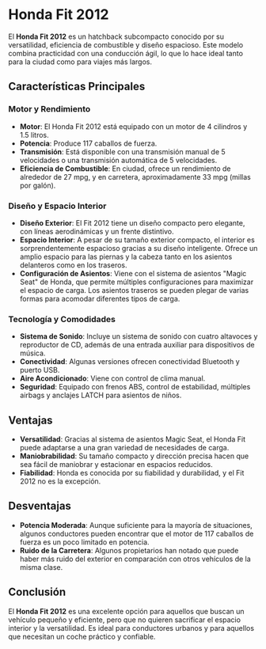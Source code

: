 # Honda Fit 2012

El **Honda Fit 2012** es un hatchback subcompacto conocido por su versatilidad, eficiencia de combustible y diseño espacioso. Este modelo combina practicidad con una conducción ágil, lo que lo hace ideal tanto para la ciudad como para viajes más largos.

## Características Principales

### Motor y Rendimiento
- **Motor**: El Honda Fit 2012 está equipado con un motor de 4 cilindros y 1.5 litros.
- **Potencia**: Produce 117 caballos de fuerza.
- **Transmisión**: Está disponible con una transmisión manual de 5 velocidades o una transmisión automática de 5 velocidades.
- **Eficiencia de Combustible**: En ciudad, ofrece un rendimiento de alrededor de 27 mpg, y en carretera, aproximadamente 33 mpg (millas por galón).

### Diseño y Espacio Interior
- **Diseño Exterior**: El Fit 2012 tiene un diseño compacto pero elegante, con líneas aerodinámicas y un frente distintivo.
- **Espacio Interior**: A pesar de su tamaño exterior compacto, el interior es sorprendentemente espacioso gracias a su diseño inteligente. Ofrece un amplio espacio para las piernas y la cabeza tanto en los asientos delanteros como en los traseros.
- **Configuración de Asientos**: Viene con el sistema de asientos "Magic Seat" de Honda, que permite múltiples configuraciones para maximizar el espacio de carga. Los asientos traseros se pueden plegar de varias formas para acomodar diferentes tipos de carga.

### Tecnología y Comodidades
- **Sistema de Sonido**: Incluye un sistema de sonido con cuatro altavoces y reproductor de CD, además de una entrada auxiliar para dispositivos de música.
- **Conectividad**: Algunas versiones ofrecen conectividad Bluetooth y puerto USB.
- **Aire Acondicionado**: Viene con control de clima manual.
- **Seguridad**: Equipado con frenos ABS, control de estabilidad, múltiples airbags y anclajes LATCH para asientos de niños.

## Ventajas
- **Versatilidad**: Gracias al sistema de asientos Magic Seat, el Honda Fit puede adaptarse a una gran variedad de necesidades de carga.
- **Maniobrabilidad**: Su tamaño compacto y dirección precisa hacen que sea fácil de maniobrar y estacionar en espacios reducidos.
- **Fiabilidad**: Honda es conocida por su fiabilidad y durabilidad, y el Fit 2012 no es la excepción.

## Desventajas
- **Potencia Moderada**: Aunque suficiente para la mayoría de situaciones, algunos conductores pueden encontrar que el motor de 117 caballos de fuerza es un poco limitado en potencia.
- **Ruido de la Carretera**: Algunos propietarios han notado que puede haber más ruido del exterior en comparación con otros vehículos de la misma clase.

## Conclusión
El **Honda Fit 2012** es una excelente opción para aquellos que buscan un vehículo pequeño y eficiente, pero que no quieren sacrificar el espacio interior y la versatilidad. Es ideal para conductores urbanos y para aquellos que necesitan un coche práctico y confiable.